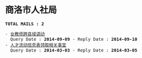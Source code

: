 # 商洛市人社局
<pre><b>TOTAL MAILS : 2</b></pre>
<pre>
- <a href="../../categories/mails/2696.md">女教师跨县域调动</a><br/>  Query Date : <b>2014-09-09</b> - Reply Date : <b>2014-09-10</b>
- <a href="../../categories/mails/2315.md">人才流动信息表领取相关事宜</a><br/>  Query Date : <b>2014-03-03</b> - Reply Date : <b>2014-03-05</b>
</pre>